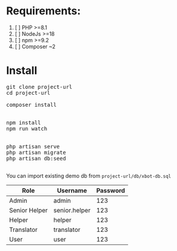 # Requirements:
1. [ ] PHP >=8.1
2. [ ] NodeJs >=18
3. [ ] npm >=9.2
4. [ ] Composer ~2


# Install
<pre>
git clone project-url
cd project-url

composer install


npm install
npm run watch


php artisan serve
php artisan migrate
php artisan db:seed

</pre>

You can import existing demo db from `project-url/db/xbot-db.sql`


| Role          | Username      | Password |
|---------------|---------------|----------|
| Admin         | admin         | 123      |
| Senior Helper | senior.helper | 123      |
| Helper        | helper        | 123      |
| Translator    | translator    | 123      |
| User          | user          | 123      |





